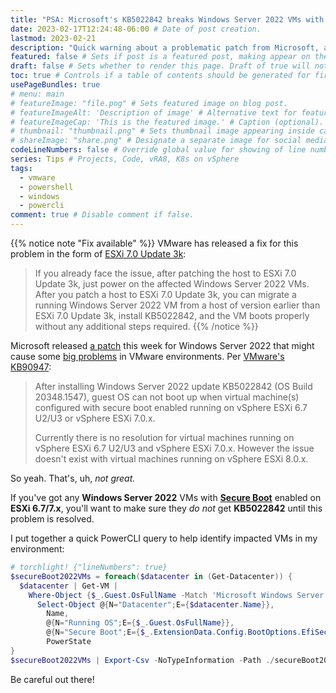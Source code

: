 ```yaml
---
title: "PSA: Microsoft's KB5022842 breaks Windows Server 2022 VMs with Secure Boot" # Title of the blog post.
date: 2023-02-17T12:24:48-06:00 # Date of post creation.
lastmod: 2023-02-21
description: "Quick warning about a problematic patch from Microsoft, and a PowerCLI script to expose the potential impact in your vSphere environment." # Description used for search engine.
featured: false # Sets if post is a featured post, making appear on the home page side bar.
draft: false # Sets whether to render this page. Draft of true will not be rendered.
toc: true # Controls if a table of contents should be generated for first-level links automatically.
usePageBundles: true
# menu: main
# featureImage: "file.png" # Sets featured image on blog post.
# featureImageAlt: 'Description of image' # Alternative text for featured image.
# featureImageCap: 'This is the featured image.' # Caption (optional).
# thumbnail: "thumbnail.png" # Sets thumbnail image appearing inside card on homepage.
# shareImage: "share.png" # Designate a separate image for social media sharing.
codeLineNumbers: false # Override global value for showing of line numbers within code block.
series: Tips # Projects, Code, vRA8, K8s on vSphere
tags:
  - vmware
  - powershell
  - windows
  - powercli
comment: true # Disable comment if false.
---
```

{{% notice note "Fix available" %}}
VMware has released a fix for this problem in the form of [ESXi 7.0 Update 3k](https://docs.vmware.com/en/VMware-vSphere/7.0/rn/vsphere-esxi-70u3k-release-notes.html#resolvedissues):
>  If you already face the issue, after patching the host to ESXi 7.0 Update 3k, just power on the affected Windows Server 2022 VMs. After you patch a host to ESXi 7.0 Update 3k, you can migrate a running Windows Server 2022 VM from a host of version earlier than ESXi 7.0 Update 3k, install KB5022842, and the VM boots properly without any additional steps required.
{{% /notice %}}

Microsoft released [a patch](https://msrc.microsoft.com/update-guide/releaseNote/2023-Feb) this week for Windows Server 2022 that might cause some [big problems](https://support.microsoft.com/en-gb/topic/february-14-2023-kb5022842-os-build-20348-1547-be155955-29f7-47c4-855c-34bd43895940#known-issues-in-this-update:~:text=Known%20issues%20in%20this%20update) in VMware environments. Per [VMware's KB90947](https://kb.vmware.com/s/article/90947):
> After installing Windows Server 2022 update KB5022842 (OS Build 20348.1547), guest OS can not boot up when virtual machine(s) configured with secure boot enabled running on vSphere ESXi 6.7 U2/U3 or vSphere ESXi 7.0.x.
>
> Currently there is no resolution for virtual machines running on vSphere ESXi 6.7 U2/U3 and vSphere ESXi 7.0.x. However the issue doesn't exist with virtual machines running on vSphere ESXi 8.0.x.

So yeah. That's, uh, *not great.*

If you've got any **Windows Server 2022** VMs with **[Secure Boot](https://docs.vmware.com/en/VMware-vSphere/7.0/com.vmware.vsphere.security.doc/GUID-898217D4-689D-4EB5-866C-888353FE241C.html)** enabled on **ESXi 6.7/7.x**, you'll want to make sure they *do not* get **KB5022842** until this problem is resolved.

I put together a quick PowerCLI query to help identify impacted VMs in my environment:
```powershell
# torchlight! {"lineNumbers": true}
$secureBoot2022VMs = foreach($datacenter in (Get-Datacenter)) {
  $datacenter | Get-VM |
    Where-Object {$_.Guest.OsFullName -Match 'Microsoft Windows Server 2022' -And $_.ExtensionData.Config.BootOptions.EfiSecureBootEnabled} |
      Select-Object @{N="Datacenter";E={$datacenter.Name}},
        Name,
        @{N="Running OS";E={$_.Guest.OsFullName}},
        @{N="Secure Boot";E={$_.ExtensionData.Config.BootOptions.EfiSecureBootEnabled}},
        PowerState
}
$secureBoot2022VMs | Export-Csv -NoTypeInformation -Path ./secureBoot2022VMs.csv
```

Be careful out there!
